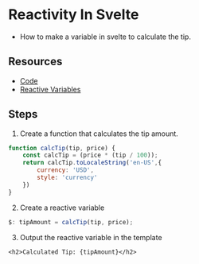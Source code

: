 # Reactivity In Svelte

- How to make a variable in svelte to calculate the tip.

## Resources

- [Code](https://github.com/phptuts/udemy-svelte-tip-calculator/tree/video-7-reactive-variable)
- [Reactive Variables](https://svelte.dev/examples#reactive-declarations)

## Steps

1) Create a function that calculates the tip amount.

```javascript
function calcTip(tip, price) {
    const calcTip = (price * (tip / 100));
    return calcTip.toLocaleString('en-US',{
        currency: 'USD',
        style: 'currency'
    })
}
```

2) Create a reactive variable

```javascript
$: tipAmount = calcTip(tip, price);
```

3) Output the reactive variable in the template

```svelte
<h2>Calculated Tip: {tipAmount}</h2>
```
